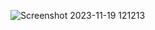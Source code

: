 ![Screenshot 2023-11-19 121213](https://github.com/darshith-v/Web-Development-course-2023/assets/120773600/bd3ac3a5-71a3-4436-aced-0a2794505b0e)
